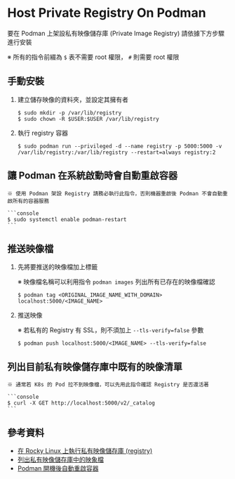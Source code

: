 # Host Private Registry On Podman

要在 Podman 上架設私有映像儲存庫 (Private Image Registry) 請依據下方步驟進行安裝

※ 所有的指令前綴為 `$` 表不需要 root 權限， `#` 則需要 root 權限

## 手動安裝

1. 建立儲存映像的資料夾，並設定其擁有者

    ```console
    $ sudo mkdir -p /var/lib/registry
    $ sudo chown -R $USER:$USER /var/lib/registry
    ```

2. 執行 registry 容器

    ```console
    $ sudo podman run --privileged -d --name registry -p 5000:5000 -v /var/lib/registry:/var/lib/registry --restart=always registry:2
    ```

## 讓 Podman 在系統啟動時會自動重啟容器

    ※ 使用 Podman 架設 Registry 請務必執行此指令，否則機器重啟後 Podman 不會自動重啟所有的容器服務

    ```console
    $ sudo systemctl enable podman-restart
    ```

## 推送映像檔

1. 先將要推送的映像檔加上標籤

    ※ 映像檔名稱可以利用指令 `podman images` 列出所有已存在的映像檔確認

    ```console
    $ podman tag <ORIGINAL_IMAGE_NAME_WITH_DOMAIN> localhost:5000/<IMAGE_NAME>
    ```

2. 推送映像

    ※ 若私有的 Registry 有 SSL，則不須加上 `--tls-verify=false` 參數

    ```console
    $ podman push localhost:5000/<IMAGE_NAME> --tls-verify=false
    ```

## 列出目前私有映像儲存庫中既有的映像清單

    ※ 通常若 K8s 的 Pod 拉不到映像檔，可以先用此指令確認 Registry 是否還活著

    ```console
    $ curl -X GET http://localhost:5000/v2/_catalog
    ```

## 參考資料

- [在 Rocky Linux 上執行私有映像儲存庫 (registry)](https://thenewstack.io/tutorial-host-a-local-podman-image-registry/)
- [列出私有映像儲存庫中的映象檔](https://stackoverflow.com/questions/31251356/how-to-get-a-list-of-images-on-docker-registry-v2)
- [Podman 開機後自動重啟容器](https://github.com/containers/podman/issues/10539#issuecomment-1279750679)
